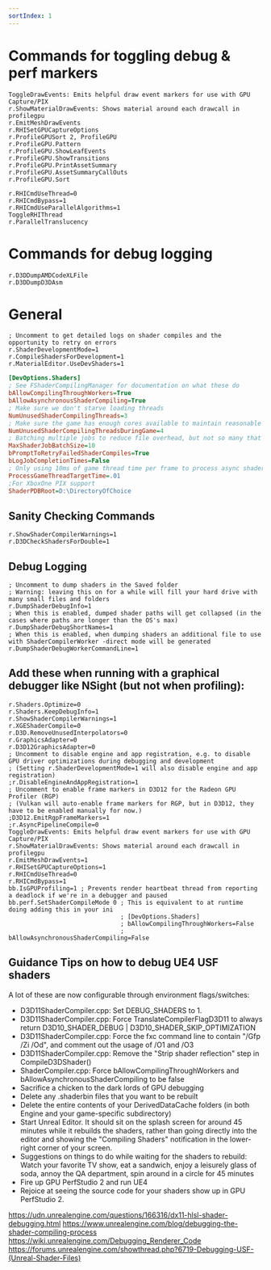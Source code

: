 ```yaml
---
sortIndex: 1
---
```


# Commands for toggling debug & perf markers

```ue4c
ToggleDrawEvents: Emits helpful draw event markers for use with GPU Capture/PIX
r.ShowMaterialDrawEvents: Shows material around each drawcall in profilegpu
r.EmitMeshDrawEvents
r.RHISetGPUCaptureOptions
r.ProfileGPUSort 2, ProfileGPU
r.ProfileGPU.Pattern
r.ProfileGPU.ShowLeafEvents
r.ProfileGPU.ShowTransitions
r.ProfileGPU.PrintAssetSummary
r.ProfileGPU.AssetSummaryCallOuts
r.ProfileGPU.Sort

r.RHICmdUseThread=0
r.RHICmdBypass=1
r.RHICmdUseParallelAlgorithms=1
ToggleRHIThread
r.ParallelTranslucency
```

# Commands for debug logging

```ue4c
r.D3DDumpAMDCodeXLFile
r.D3DDumpD3DAsm
```

# General

```ue4c
; Uncomment to get detailed logs on shader compiles and the opportunity to retry on errors
r.ShaderDevelopmentMode=1
r.CompileShadersForDevelopment=1
r.MaterialEditor.UseDevShaders=1
```

```ini
[DevOptions.Shaders]
; See FShaderCompilingManager for documentation on what these do
bAllowCompilingThroughWorkers=True
bAllowAsynchronousShaderCompiling=True
; Make sure we don't starve loading threads
NumUnusedShaderCompilingThreads=3
; Make sure the game has enough cores available to maintain reasonable performance
NumUnusedShaderCompilingThreadsDuringGame=4
; Batching multiple jobs to reduce file overhead, but not so many that latency of blocking compiles is hurt
MaxShaderJobBatchSize=10
bPromptToRetryFailedShaderCompiles=True
bLogJobCompletionTimes=False
; Only using 10ms of game thread time per frame to process async shader maps
ProcessGameThreadTargetTime=.01
;For XboxOne PIX support
ShaderPDBRoot=D:\DirectoryOfChoice
```

## Sanity Checking Commands

```ue4c
r.ShowShaderCompilerWarnings=1
r.D3DCheckShadersForDouble=1
```

## Debug Logging

```ue4c
; Uncomment to dump shaders in the Saved folder
; Warning: leaving this on for a while will fill your hard drive with many small files and folders
r.DumpShaderDebugInfo=1
; When this is enabled, dumped shader paths will get collapsed (in the cases where paths are longer than the OS's max)
r.DumpShaderDebugShortNames=1
; When this is enabled, when dumping shaders an additional file to use with ShaderCompilerWorker -direct mode will be generated
r.DumpShaderDebugWorkerCommandLine=1
```

## Add these when running with a graphical debugger like NSight (but not when profiling):

```ue4c
r.Shaders.Optimize=0
r.Shaders.KeepDebugInfo=1
r.ShowShaderCompilerWarnings=1
r.XGEShaderCompile=0
r.D3D.RemoveUnusedInterpolators=0
r.GraphicsAdapter=0
r.D3D12GraphicsAdapter=0
; Uncomment to disable engine and app registration, e.g. to disable GPU driver optimizations during debugging and development
; (Setting r.ShaderDevelopmentMode=1 will also disable engine and app registration)
;r.DisableEngineAndAppRegistration=1
; Uncomment to enable frame markers in D3D12 for the Radeon GPU Profiler (RGP)
; (Vulkan will auto-enable frame markers for RGP, but in D3D12, they have to be enabled manually for now.)
;D3D12.EmitRgpFrameMarkers=1
;r.AsyncPipelineCompile=0
ToggleDrawEvents: Emits helpful draw event markers for use with GPU Capture/PIX
r.ShowMaterialDrawEvents: Shows material around each drawcall in profilegpu
r.EmitMeshDrawEvents=1
r.RHISetGPUCaptureOptions=1
r.RHICmdUseThread=0
r.RHICmdBypass=1
bb.IsGPUProfiling=1 ; Prevents render heartbeat thread from reporting a deadlock if we're in a debugger and paused
bb.perf.SetShaderCompileMode 0 ; This is equivalent to at runtime doing adding this in your ini
                               ; [DevOptions.Shaders]
                               ; bAllowCompilingThroughWorkers=False
                               ; bAllowAsynchronousShaderCompiling=False
```

## Guidance Tips on how to debug UE4 USF shaders

A lot of these are now configurable through environment flags/switches:

- D3D11ShaderCompiler.cpp: Set DEBUG_SHADERS to 1.
- D3D11ShaderCompiler.cpp: Force TranslateCompilerFlagD3D11 to always return D3D10_SHADER_DEBUG | D3D10_SHADER_SKIP_OPTIMIZATION
- D3D11ShaderCompiler.cpp: Force the fxc command line to contain "/Gfp /Zi /Od", and comment out the usage of /O1 and /O3
- D3D11ShaderCompiler.cpp: Remove the "Strip shader reflection" step in CompileD3DShader()
- ShaderCompiler.cpp: Force bAllowCompilingThroughWorkers and bAllowAsynchronousShaderCompiling to be false
- Sacrifice a chicken to the dark lords of GPU debugging
- Delete any .shaderbin files that you want to be rebuilt
- Delete the entire contents of your DerivedDataCache folders (in both Engine and your game-specific subdirectory)
- Start Unreal Editor. It should sit on the splash screen for around 45 minutes while it rebuilds the shaders, rather than going directly into the editor and showing the "Compiling Shaders" notification in the lower-right corner of your screen.
- Suggestions on things to do while waiting for the shaders to rebuild: Watch your favorite TV show, eat a sandwich, enjoy a leisurely glass of soda, annoy the QA department, spin around in a circle for 45 minutes
- Fire up GPU PerfStudio 2 and run UE4
- Rejoice at seeing the source code for your shaders show up in GPU PerfStudio 2.

<https://udn.unrealengine.com/questions/166316/dx11-hlsl-shader-debugging.html>
<https://www.unrealengine.com/blog/debugging-the-shader-compiling-process>
<https://wiki.unrealengine.com/Debugging_Renderer_Code>
<https://forums.unrealengine.com/showthread.php?6719-Debugging-USF-(Unreal-Shader-Files)>
